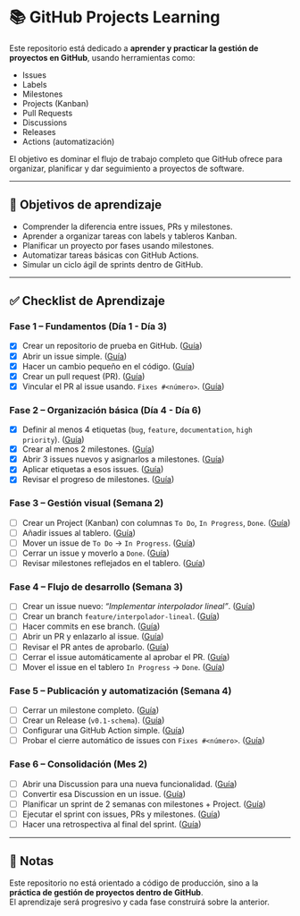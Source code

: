 # 📚 GitHub Projects Learning

Este repositorio está dedicado a **aprender y practicar la gestión de proyectos en GitHub**, usando herramientas como:

- Issues  
- Labels  
- Milestones  
- Projects (Kanban)  
- Pull Requests  
- Discussions  
- Releases  
- Actions (automatización)  

El objetivo es dominar el flujo de trabajo completo que GitHub ofrece para organizar, planificar y dar seguimiento a proyectos de software.

---

## 🚀 Objetivos de aprendizaje

- Comprender la diferencia entre issues, PRs y milestones.  
- Aprender a organizar tareas con labels y tableros Kanban.  
- Planificar un proyecto por fases usando milestones.  
- Automatizar tareas básicas con GitHub Actions.  
- Simular un ciclo ágil de sprints dentro de GitHub.  

---

## ✅ Checklist de Aprendizaje

### Fase 1 – Fundamentos (Día 1 - Día 3)

- [x] Crear un repositorio de prueba en GitHub. ([Guía](docs/fase-1-fundamentos/01-creacion-repositorio.md))  
- [x] Abrir un issue simple. ([Guía](docs/fase-1-fundamentos/02-apertura-issue.md))  
- [x] Hacer un cambio pequeño en el código. ([Guía](docs/fase-1-fundamentos/03-modificacion-codigo.md))  
- [x] Crear un pull request (PR). ([Guía](docs/fase-1-fundamentos/04-creacion-pr.md))  
- [x] Vincular el PR al issue usando. `Fixes #<número>`. ([Guía](docs/fase-1-fundamentos/05-vinculacion-pr-issue.md))  

### Fase 2 – Organización básica (Día 4 - Día 6)

- [x] Definir al menos 4 etiquetas (`bug`, `feature`, `documentation`, `high priority`). ([Guía](docs/fase-2-organizacion-basica/01-definir-etiquetas.md))  
- [x] Crear al menos 2 milestones. ([Guía](docs/fase-2-organizacion-basica/02-crear-milestones.md))  
- [x] Abrir 3 issues nuevos y asignarlos a milestones. ([Guía](docs/fase-2-organizacion-basica/03-abrir-issues-asignar-milestones.md))  
- [x] Aplicar etiquetas a esos issues. ([Guía](docs/fase-2-organizacion-basica/04-aplicar-etiquetas-issues.md))  
- [x] Revisar el progreso de milestones. ([Guía](docs/fase-2-organizacion-basica/05-revisar-progreso-milestones.md))  

### Fase 3 – Gestión visual (Semana 2)

- [ ] Crear un Project (Kanban) con columnas `To Do`, `In Progress`, `Done`. ([Guía](docs/fase-3-gestion-visual/01-crear-project-kanban.md))  
- [ ] Añadir issues al tablero. ([Guía](docs/fase-3-gestion-visual/02-anadir-issues-tablero.md))  
- [ ] Mover un issue de `To Do` → `In Progress`. ([Guía](docs/fase-3-gestion-visual/03-mover-issue-todo-inprogress.md))  
- [ ] Cerrar un issue y moverlo a `Done`. ([Guía](docs/fase-3-gestion-visual/04-cerrar-issue-mover-done.md))  
- [ ] Revisar milestones reflejados en el tablero. ([Guía](docs/fase-3-gestion-visual/05-revisar-milestones-tablero.md))  

### Fase 4 – Flujo de desarrollo (Semana 3)

- [ ] Crear un issue nuevo: *“Implementar interpolador lineal”*. ([Guía](docs/fase-4-flujo-desarrollo/01-crear-issue-interpolador-lineal.md))  
- [ ] Crear un branch `feature/interpolador-lineal`. ([Guía](docs/fase-4-flujo-desarrollo/02-crear-branch-feature.md))  
- [ ] Hacer commits en ese branch. ([Guía](docs/fase-4-flujo-desarrollo/03-hacer-commits.md))  
- [ ] Abrir un PR y enlazarlo al issue. ([Guía](docs/fase-4-flujo-desarrollo/04-abrir-pr-enlazar-issue.md))  
- [ ] Revisar el PR antes de aprobarlo. ([Guía](docs/fase-4-flujo-desarrollo/05-revisar-pr.md))  
- [ ] Cerrar el issue automáticamente al aprobar el PR. ([Guía](docs/fase-4-flujo-desarrollo/06-cerrar-issue-automatico.md))  
- [ ] Mover el issue en el tablero `In Progress` → `Done`. ([Guía](docs/fase-4-flujo-desarrollo/07-mover-issue-tablero-done.md))  

### Fase 5 – Publicación y automatización (Semana 4)

- [ ] Cerrar un milestone completo. ([Guía](docs/fase-5-publicacion-automatizacion/01-cerrar-milestone-completo.md))  
- [ ] Crear un Release (`v0.1-schema`). ([Guía](docs/fase-5-publicacion-automatizacion/02-crear-release-v0-1-schema.md))  
- [ ] Configurar una GitHub Action simple. ([Guía](docs/fase-5-publicacion-automatizacion/03-configurar-github-action-simple.md))  
- [ ] Probar el cierre automático de issues con `Fixes #<número>`. ([Guía](docs/fase-5-publicacion-automatizacion/04-probar-cierre-automatico-issues.md))  

### Fase 6 – Consolidación (Mes 2)

- [ ] Abrir una Discussion para una nueva funcionalidad. ([Guía](docs/fase-6-consolidacion/01-abrir-discussion.md))  
- [ ] Convertir esa Discussion en un issue. ([Guía](docs/fase-6-consolidacion/02-convertir-discussion-en-issue.md))  
- [ ] Planificar un sprint de 2 semanas con milestones + Project. ([Guía](docs/fase-6-consolidacion/03-planificar-sprint-2-semanas.md))  
- [ ] Ejecutar el sprint con issues, PRs y milestones. ([Guía](docs/fase-6-consolidacion/04-ejecutar-sprint.md))  
- [ ] Hacer una retrospectiva al final del sprint. ([Guía](docs/fase-6-consolidacion/05-retrospectiva.md))  

---

## 📖 Notas

Este repositorio no está orientado a código de producción, sino a la **práctica de gestión de proyectos dentro de GitHub**.  
El aprendizaje será progresivo y cada fase construirá sobre la anterior.
